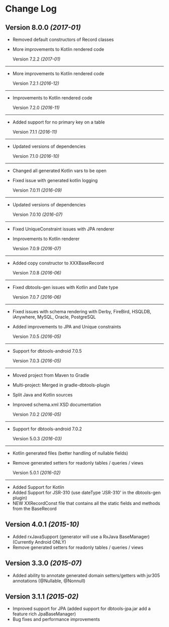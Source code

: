 Change Log
==========

  Version 8.0.0 *(2017-01)*
---------------------------
* Removed default constructors of Record classes
* More improvements to Kotlin rendered code

  Version 7.2.2 *(2017-01)*
---------------------------
* More improvements to Kotlin rendered code

  Version 7.2.1 *(2016-12)*
---------------------------
* Improvements to Kotlin rendered code

  Version 7.2.0 *(2016-11)*
---------------------------
* Added support for no primary key on a table

  Version 7.1.1 *(2016-11)*
---------------------------
* Updated versions of dependencies 

  Version 7.1.0 *(2016-10)*
---------------------------
* Changed all generated Kotlin vars to be open
* Fixed issue with generated kotlin logging

  Version 7.0.11 *(2016-09)*
----------------------------
* Updated versions of dependencies 

  Version 7.0.10 *(2016-07)*
----------------------------
* Fixed UniqueConstraint issues with JPA renderer
* Improvements to Kotlin renderer

  Version 7.0.9 *(2016-07)*
---------------------------
* Added copy constructor to XXXBaseRecord

  Version 7.0.8 *(2016-06)*
---------------------------
* Fixed dbtools-gen issues with Kotlin and Date type

  Version 7.0.7 *(2016-06)*
---------------------------
* Fixed issues with schema rendering with Derby, FireBird, HSQLDB, iAnywhere, MySQL, Oracle, PostgreSQL
* Added improvements to JPA and Unique constraints
 
  Version 7.0.5 *(2016-05)*
---------------------------
* Support for dbtools-android 7.0.5

  Version 7.0.3 *(2016-05)*
---------------------------
* Moved project from Maven to Gradle
* Multi-project: Merged in gradle-dbtools-plugin
* Split Java and Kotlin sources
* Improved schema.xml XSD documentation


  Version 7.0.2 *(2016-05)*
---------------------------
* Support for dbtools-android 7.0.2


  Version 5.0.3 *(2016-03)*
----------------------------

 * Kotlin generated files (better handling of nullable fields)
 * Remove generated setters for readonly tables / queries / views
 
   Version 5.0.1 *(2016-02)*
 ----------------------------
 * Added Support for Kotlin
 * Added Support for JSR-310 (use dateType 'JSR-310' in the dbtools-gen plugin)
 * NEW XXRecordConst file that contains all the static fields and methods from the BaseRecord
 
  Version 4.0.1 *(2015-10)*
----------------------------

 * Added rxJavaSupport (generator will use a RxJava BaseManager) (Currently Android ONLY)
 * Remove generated setters for readonly tables / queries / views


  Version 3.3.0 *(2015-07)*
----------------------------

 * Added ability to annotate generated domain setters/getters with jsr305 annotations (@Nullable, @Nonnull)
 

  Version 3.1.1 *(2015-02)*
----------------------------

 * Improved support for JPA (added support for dbtools-jpa.jar add a feature rich JpaBaseManager)
 * Bug fixes and performance improvements

